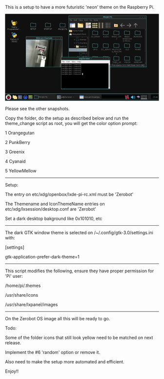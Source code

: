 This is a setup to have a more futuristic 'neon' theme on the Raspberry Pi.

![alt text](https://github.com/statorworks/LINUX_EXAMPLES/blob/main/THEME/Screenshot_cyan.png)

Please see the other snapshots.

Copy the folder, do the setup as described below and run the theme_change script as root, you will get the color option prompt:

1 Orangegutan

2 PunkBerry

3 Greenix

4 Cyanaid

5 YellowMellow

----------------------

Setup:

The <theme><name> entry on etc/xdg/openbox/lxde-pi-rc.xml must be 'Zerobot'

The Themename and IconThemeName entries on etc/xdg/lxsession/desktop.conf are 'Zerobot'

Set a dark desktop bakground like 0x101010, etc

----------------------

The dark GTK window theme is selected on /~/.config/gtk-3.0/settings.ini with:

[settings]

gtk-application-prefer-dark-theme=1

----------------------

This script modifies the following, ensure they have proper permission for 'Pi' user:

/home/pi/.themes 

/usr/share/icons 

/usr/share/lxpanel/images

----------------------

On the Zerobot OS image all this will be ready to go.

Todo: 

Some of the folder icons that still look yellow need to be matched on next release.

Implement the #6 'random' option or remove it.

Also need to make the setup more automated and efficient.


 Enjoy!!
